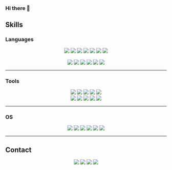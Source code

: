 
  ### Hi there 👋
  
  ## Skills
  ### Languages
  <p align="center">
  <img src="https://img.shields.io/badge/C-A8B9CC?style=flat&logo=C&logoColor=white"/> <img src="https://img.shields.io/badge/C++-00599C?style=flat&logo=C%2B%2B&logoColor=white"/>
  <img src="https://img.shields.io/badge/Java-ED8B00?style=flat&logo=openjdk&logoColor=white"/>
  <img src="https://img.shields.io/badge/Go-00ADD8?style=flat&logo=Go&logoColor=white"/>
  <img src="https://img.shields.io/badge/C%23-512BD4?style=flat&logo=CSharp&logoColor=white"/>
  <img src="https://img.shields.io/badge/kotlin-%237F52FF.svg?style=flat&logo=kotlin&logoColor=white"/>
  <img src="https://img.shields.io/badge/Python-3776AB?style=flat&logo=Python&logoColor=white"/> <br> <br>
  <img src="https://img.shields.io/badge/HTML-E34F26?style=flat&logo=html5&logoColor=black"/>
  <img src="https://img.shields.io/badge/JavaScript-F7DF1E?style=flat&logo=Javascript&logoColor=black"/>
  <img src="https://img.shields.io/badge/CSS-239120?&style=flat&logo=css3&logoColor=white"/>
  <img src="https://img.shields.io/badge/R-276DC3?style=flat&logo=r&logoColor=white"/>
  <img src="https://img.shields.io/badge/ARM-0091BD?style=flat&logo=ARM&logoColor=white"/>
  <img src="https://img.shields.io/badge/MATLAB-000000?style=flat&logo=Verilog&logoColor=white"/>
  </p>
  
  * * *
   ### Tools
   <p align="center">
  <img src="https://img.shields.io/badge/Visual Studio Code-007ACC?style=flat&logo=Visual Studio Code&logoColor=white"/> 
  <img src="https://img.shields.io/badge/Eclipse IDE-2C2255?style=flat&logo=EclipseIDE&logoColor=white"/>
  <img src="https://img.shields.io/badge/Android Studio-3DDC84?style=flat&logo=AndroidStudio&logoColor=white"/>
  <img src="https://img.shields.io/badge/Unity-100000?style=flat&logo=unity&logoColor=white"/>
  <img src="https://img.shields.io/badge/VMWare-607078?style=flat&logo=VMWare&logoColor=white"/><br>
  <img src="https://img.shields.io/badge/Jupyter Notebook-F37626?style=flat&logo=Jupyter&logoColor=white"/>
  <img src="https://img.shields.io/badge/RStudio-75AADB?style=flat&logo=RStudio&logoColor=white"/>
  <img src="https://img.shields.io/badge/ARMKeil-394049?style=flat&logo=ARM keil&logoColor=white"/>
  <img src="https://img.shields.io/badge/Unreal Engine-0E1128?style=flat&logo=Unreal Engine&logoColor=white"/>
  <img src="https://img.shields.io/badge/Bootstrap-563D7C?style=flat&logo=bootstrap&logoColor=white"/>
   </p>
   
  * * *
  ### OS
  <p align="center">
  <img src="https://img.shields.io/badge/Windows 11-0078D4?style=flat&logo=Windows 11&logoColor=white"/> <img src="https://img.shields.io/badge/Android-3DDC84?style=flat&logo=android&logoColor=white"/>
  <img src="https://img.shields.io/badge/Linux-FCC624?style=flat&logo=linux&logoColor=black"/>
  <img src="https://img.shields.io/badge/Kali Linux-557C94?style=flat&logo=Kali Linux&logoColor=white"/>
  <img src="https://img.shields.io/badge/Ubuntu-E95420?style=FLAT&logo=ubuntu&logoColor=white"/>
  <img src="https://img.shields.io/badge/Debian-A81D33?style=flat&logo=debian&logoColor=white"/>
  </p>
  
  * * *
  ## Contact
  <p align="center">
  <a href="https://www.instagram.com/pasame_253/" target="_blank"><img src="https://img.shields.io/badge/pasame__253-E4405F?style=flat&logo=Instagram&logoColor=white"/></a>
  <a href="https://twitter.com/pasame_" target="_blank"><img src="https://img.shields.io/badge/Pasame__-000000?style=flat&logo=X&logoColor=white"/></a>
  <a href="mailto:pasame253@naver.com" target="_blank"><img src="https://img.shields.io/badge/pasame253-03C75A?style=flat&logo=Naver&logoColor=white"/></a>
  <a href="mailto:hero1017p@gmail.com" target="_blank"><img src="https://img.shields.io/badge/hero1017p-EA4335?style=flat&logo=Gmail&logoColor=white"/></a>
  </p>


<!--
**Pasame/Pasame** is a ✨ _special_ ✨ repository because its `README.md` (this file) appears on your GitHub profile.

Here are some ideas to get you started:

- 🔭 I’m currently working on ...
- 🌱 I’m currently learning ...
- 👯 I’m looking to collaborate on ...
- 🤔 I’m looking for help with ...
- 💬 Ask me about ...
- 📫 How to reach me: ...
- 😄 Pronouns: ...
- ⚡ Fun fact: ...
-->
